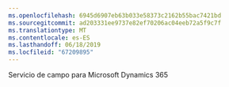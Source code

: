 ```yaml
---
ms.openlocfilehash: 6945d6907eb63b033e58373c2162b55bac7421bd
ms.sourcegitcommit: ad203331ee9737e82ef70206ac04eeb72a5f9c7f
ms.translationtype: MT
ms.contentlocale: es-ES
ms.lasthandoff: 06/18/2019
ms.locfileid: "67209895"
---
```

Servicio de campo para Microsoft Dynamics 365